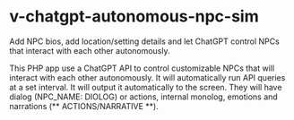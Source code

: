 # v-chatgpt-autonomous-npc-sim
Add NPC bios, add location/setting details and let ChatGPT control NPCs that interact with each other autonomously.

This PHP app use a ChatGPT API to control customizable NPCs that will interact with each other autonomously. It will automatically run API queries at a set interval. It will output it automatically to the screen. They will have dialog (NPC_NAME: DIOLOG) or actions, internal monolog, emotions and narrations (** ACTIONS/NARRATIVE **). 
